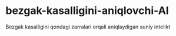 # bezgak-kasalligini-aniqlovchi-AI
Bezgak kasalligini qondagi zarralari orqali aniqlaydigan suniy intelikt
